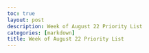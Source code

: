```yaml
---
toc: true
layout: post
description: Week of August 22 Priority List
categories: [markdown]
title: Week of August 22 Priority List
---
```

